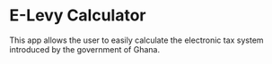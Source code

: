 # E-Levy Calculator

This app allows the user to easily calculate the electronic tax system introduced by the government of Ghana.